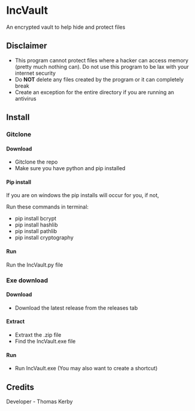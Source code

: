 # IncVault
An encrypted vault to help hide and protect files

## Disclaimer
* This program cannot protect files where a hacker can access memory (pretty much nothing can). Do not use this program to be lax with your internet security
* Do **NOT** delete any files created by the program or it can completely break
* Create an exception for the entire directory if you are running an antivirus

## Install
### Gitclone
#### Download
* Gitclone the repo
* Make sure you have python and pip installed
#### Pip install
If you are on windows the pip installs will occur for you, if not,

Run these commands in terminal:
* pip install bcrypt
* pip install hashlib
* pip install pathlib
* pip install cryptography
#### Run
Run the IncVault.py file
### Exe download
#### Download
* Download the latest release from the releases tab
#### Extract
* Extraxt the .zip file
* Find the IncVault.exe file
#### Run
* Run IncVault.exe (You may also want to create a shortcut)

## Credits
Developer - Thomas Kerby
